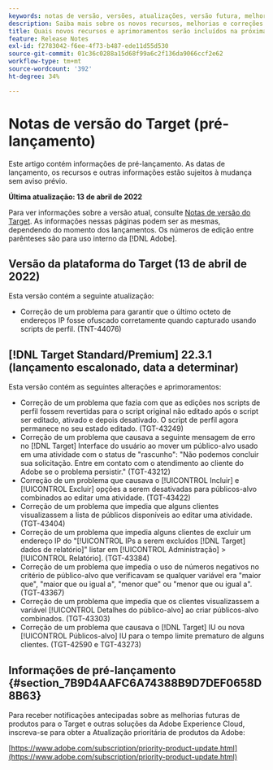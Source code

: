 ```yaml
---
keywords: notas de versão, versões, atualizações, versão futura, melhorias, novos recursos, correções, atualizações, pré-lançamento
description: Saiba mais sobre os novos recursos, melhorias e correções incluídos na próxima versão do Adobe Target, incluindo SDKs, APIs e bibliotecas JavaScript.
title: Quais novos recursos e aprimoramentos serão incluídos na próxima versão?
feature: Release Notes
exl-id: f2783042-f6ee-4f73-b487-ede11d55d530
source-git-commit: 01c36c0288a15d68f99a6c2f136da9066ccf2e62
workflow-type: tm+mt
source-wordcount: '392'
ht-degree: 34%

---
```


# Notas de versão do Target (pré-lançamento)

Este artigo contém informações de pré-lançamento. As datas de lançamento, os recursos e outras informações estão sujeitos à mudança sem aviso prévio.

**Última atualização: 13 de abril de 2022**

Para ver informações sobre a versão atual, consulte [Notas de versão do Target](release-notes.md). As informações nessas páginas podem ser as mesmas, dependendo do momento dos lançamentos. Os números de edição entre parênteses são para uso interno da [!DNL Adobe].

## Versão da plataforma do Target (13 de abril de 2022)

Esta versão contém a seguinte atualização:

* Correção de um problema para garantir que o último octeto de endereços IP fosse ofuscado corretamente quando capturado usando scripts de perfil. (TNT-44076)

## [!DNL Target Standard/Premium] 22.3.1 (lançamento escalonado, data a determinar)

Esta versão contém as seguintes alterações e aprimoramentos:

* Correção de um problema que fazia com que as edições nos scripts de perfil fossem revertidas para o script original não editado após o script ser editado, ativado e depois desativado. O script de perfil agora permanece no seu estado editado. (TGT-43249)
* Correção de um problema que causava a seguinte mensagem de erro no [!DNL Target] Interface do usuário ao mover um público-alvo usado em uma atividade com o status de &quot;rascunho&quot;: &quot;Não podemos concluir sua solicitação. Entre em contato com o atendimento ao cliente do Adobe se o problema persistir.&quot; (TGT-43212)
* Correção de um problema que causava o [!UICONTROL Incluir] e [!UICONTROL Excluir] opções a serem desativadas para públicos-alvo combinados ao editar uma atividade. (TGT-43422)
* Correção de um problema que impedia que alguns clientes visualizassem a lista de públicos disponíveis ao editar uma atividade. (TGT-43404)
* Correção de um problema que impedia alguns clientes de excluir um endereço IP do &quot;[!UICONTROL IPs a serem excluídos [!DNL Target] dados de relatório]&quot; listar em [!UICONTROL Administração] > [!UICONTROL Relatório]. (TGT-43384)
* Correção de um problema que impedia o uso de números negativos no critério de público-alvo que verificavam se qualquer variável era &quot;maior que&quot;, &quot;maior que ou igual a&quot;, &quot;menor que&quot; ou &quot;menor que ou igual a&quot;. (TGT-43367)
* Correção de um problema que impedia que os clientes visualizassem a variável [!UICONTROL Detalhes do público-alvo] ao criar públicos-alvo combinados. (TGT-43303)
* Correção de um problema que causava o [!DNL Target] IU ou nova [!UICONTROL Públicos-alvo] IU para o tempo limite prematuro de alguns clientes. (TGT-42590 e TGT-43273)

## Informações de pré-lançamento {#section_7B9D4AAFC6A74388B9D7DEF0658D8B63}

Para receber notificações antecipadas sobre as melhorias futuras de produtos para o Target e outras soluções da Adobe Experience Cloud, inscreva-se para obter a Atualização prioritária de produtos da Adobe:

[https://www.adobe.com/subscription/priority-product-update.html](https://www.adobe.com/subscription/priority-product-update.html)
